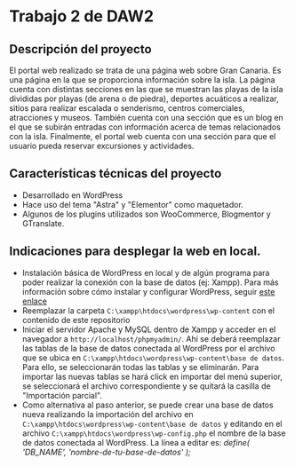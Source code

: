 # Trabajo 2 de DAW2


## Descripción del proyecto

El portal web realizado se trata de una página web sobre Gran Canaria. Es una página en la que se proporciona información sobre la isla. La página cuenta con distintas secciones en las que se muestran las playas de la isla divididas por playas (de arena o de piedra), deportes acuáticos a realizar, sitios para realizar escalada o senderismo, centros comerciales, atracciones y museos. También cuenta con una sección que es un blog en el que se subirán entradas con información acerca de temas relacionados con la isla. Finalmente, el portal web cuenta con una sección para que el usuario pueda reservar excursiones y actividades.

## Características técnicas del proyecto

- Desarrollado en WordPress
- Hace uso del tema "Astra" y "Elementor" como maquetador.
- Algunos de los plugins utilizados son WooCommerce, Blogmentor y GTranslate. 
## Indicaciones para desplegar la web en local.


- Instalación básica de WordPress en local y de algún programa para poder realizar la conexión con la base de datos (ej: Xampp). Para más información sobre cómo instalar y configurar WordPress, seguir [este enlace](https://miposicionamientoweb.es/como-instalar-wordpress-local/)
- Reemplazar la carpeta  `C:\xampp\htdocs\wordpress\wp-content` con el contenido de este repositorio
- Iniciar el servidor Apache y MySQL dentro de Xampp y acceder en el navegador a `http://localhost/phpmyadmin/`. Ahí se deberá reemplazar las tablas de la base de datos conectada al WordPress por el archivo que se ubica en `C:\xampp\htdocs\wordpress\wp-content\base de datos`. Para ello, se seleccionarán todas las tablas y se eliminarán. Para importar las nuevas tablas se hará click en importar del menú superior, se seleccionará el archivo correspondiente y se quitará la casilla de "Importación parcial".
- Como alternativa al paso anterior, se puede crear una base de datos nueva realizando la importación del archivo en `C:\xampp\htdocs\wordpress\wp-content\base de datos` y editando en el archivo `C:\xampp\htdocs\wordpress\wp-config.php` el nombre de la base de datos conectada al WordPress. La línea a editar es:  *define( 'DB_NAME', 'nombre-de-tu-base-de-datos' );*

